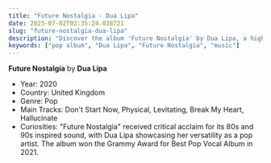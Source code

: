 ```yaml
---
title: "Future Nostalgia - Dua Lipa"
date: 2025-07-02T02:35:24.038721
slug: "future-nostalgia-dua-lipa"
description: "Discover the album 'Future Nostalgia' by Dua Lipa, a highlight in pop music."
keywords: ["pop album", "Dua Lipa", "Future Nostalgia", "music"]
---
```


**Future Nostalgia** by **Dua Lipa**
- Year: 2020
- Country: United Kingdom
- Genre: Pop
- Main Tracks: Don't Start Now, Physical, Levitating, Break My Heart, Hallucinate
- Curiosities: "Future Nostalgia" received critical acclaim for its 80s and 90s inspired sound, with Dua Lipa showcasing her versatility as a pop artist. The album won the Grammy Award for Best Pop Vocal Album in 2021.